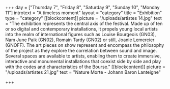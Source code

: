 +++
day = ["Thursday 7", "Friday 8", "Saturday 9", "Sunday 10", "Monday 11"]
introtext = "A timeless moment"
layout = "category"
title = "Exhibition"
type = "category"
[[blockcontent]]
picture = "/uploads/artistes 14.jpg"
text = "The exhibition represents the central axis of the festival. Made up of ten or so digital and contemporary installations, it propels young local artists into the realm of international figures such as Louise Bourgeois (GN03), Nam June Paik (GN02), Romain Tardy (GN02) or still, Joanie Lemercier (GNOFF). The art pieces on show represent and encompass the philosophy of the project as they explore the correlation between sound and image. Several spaces are available to artists, enabling them to create immersive, interactive and monumental installations that coexist side by side and play with the codes and characteristics of the Bourse."
[[blockcontent]]
picture = "/uploads/artistes 21.jpg"
text = "Nature Morte - Johann Baron Lanteigne"

+++
